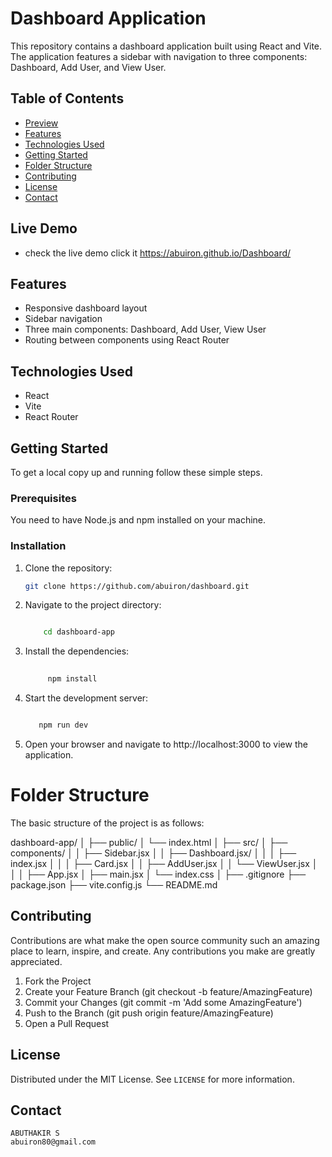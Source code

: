 # Dashboard Application

This repository contains a dashboard application built using React and Vite. The application features a sidebar with navigation to three components: Dashboard, Add User, and View User.

## Table of Contents

- [Preview](#live-demo)
- [Features](#features)
- [Technologies Used](#technologies-used)
- [Getting Started](#getting-started)
- [Folder Structure](#folder-structure)
- [Contributing](#contributing)
- [License](#license)
- [Contact](#contact)
## Live Demo
 - check the live demo click it https://abuiron.github.io/Dashboard/

## Features

- Responsive dashboard layout
- Sidebar navigation
- Three main components: Dashboard, Add User, View User
- Routing between components using React Router

## Technologies Used

- React
- Vite
- React Router

## Getting Started

To get a local copy up and running follow these simple steps.

### Prerequisites

You need to have Node.js and npm installed on your machine.

### Installation

1. Clone the repository:

   ```bash
   git clone https://github.com/abuiron/dashboard.git

2. Navigate to the project directory:

   ```bash

       cd dashboard-app

3. Install the dependencies:

   ```bash
    
        npm install

4. Start the development server:

    ```bash

       npm run dev

5. Open your browser and navigate to http://localhost:3000 to view the application.


# Folder Structure
The basic structure of the project is as follows:

dashboard-app/
│
├── public/
│   └── index.html
│
├── src/
│   ├── components/
│   │   ├── Sidebar.jsx
│   │   ├── Dashboard.jsx/
│   │   │   ├── index.jsx
│   │   │   ├── Card.jsx
│   │   ├── AddUser.jsx
│   │   └── ViewUser.jsx
│   │
│   ├── App.jsx
│   ├── main.jsx
│   └── index.css
│
├── .gitignore
├── package.json
├── vite.config.js
└── README.md

## Contributing
Contributions are what make the open source community such an amazing place to learn, inspire, and create. Any contributions you make are greatly appreciated.

1. Fork the Project
2. Create your Feature Branch (git checkout -b feature/AmazingFeature)
3. Commit your Changes (git commit -m 'Add some AmazingFeature')
4. Push to the Branch (git push origin feature/AmazingFeature)
5. Open a Pull Request

## License
Distributed under the MIT License. See `LICENSE` for more information.

## Contact

    ABUTHAKIR S
    abuiron80@gmail.com